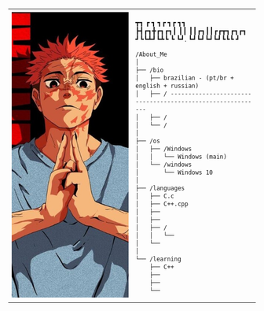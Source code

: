 <table>
  <tr>
    <td style="width: 50%;">
       <img src="https://github.com/asteeky/asteeky/blob/main/image.jpg" alt="Asuka" style="width: 200%; border: none;"/>
    </td>
    <td style="width: 50%; vertical-align: top;">
      <p style="font-family: monospace; font-size: 16px;">
       
 ┳┓  ┏    ┓  ┓┏   ┓┏  ┓┓        
┣┫┏┓╋┏┓┏┓┃  ┃┃   ┃┃┏┓┃┃┏┏┳┓┏┓┏┓
┛┗┗┻┛┗┻┗ ┗  ┗┛.  ┗┛┗┛┗┛┗┛┗┗┗ ┛ 



</p>

    /About_Me
    │
    ├── /bio
    │   ├── brazilian - (pt/br + english + russian)
    │   ├── / -----------------------------------------------------------
    │   ├── /
    │   └── /
    │
    ├── /os
    │   ├── /Windows
    │   │   └── Windows (main)
    │   └── /windows
    │       └── Windows 10
    │
    ├── /languages
    │   ├── C.c
    │   ├── C++.cpp
    │   ├── 
    │   ├── 
    │   ├── /
    │   │   └── 
    │   └── 
    │
    └── /learning
        ├── C++
        ├── 
        ├── 
        └── 
        
  </tr>
</table>
